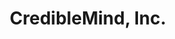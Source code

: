 ---
layout: startup_page
title: "CredibleMind, Inc."
id: "crediblemind.com"
permalink: "/crediblemindinccrediblemind.com04022025/"
website: "https://crediblemind.com/"
funding_round: "Series A"
funding_amount: "$7.5M"
investors: "Horizon Mutual Holdings"
about: "CredibleMind offers a digital mental wellbeing platform that provides personalized mental health support. It uses AI to curate and personalize resources, connecting users with evidence-based self-care, assessments, and health plan programs. The platform aims to improve access to mental healthcare and drive better outcomes for both individuals and organizations."
markets: "Healthtech, AI, Mental Health Care"
hq: "Sausalito, California, United States"
founded_year: "2018"
linkedin: "https://www.linkedin.com/company/crediblemind"
twitter: "https://twitter.com/crediblemind"
instagram: ""
facebook: "https://www.facebook.com/CredibleMind"
crunchbase: "https://www.crunchbase.com/organization/crediblemind"
pitchbook: "https://pitchbook.com/profiles/company/432793-09"

# SEO Optimization
meta_title: "CredibleMind, Inc. - Series A Funding ($7.5M)"
meta_description: "CredibleMind, Inc., CredibleMind offers a digital mental wellbeing platform that provides personalized mental health support. It uses AI to curate and personalize resourc..."
meta_keywords: "CredibleMind, Inc., Healthtech, AI, Mental Health Care, Series A funding"
canonical_url: "https://pkprojectstartups.github.io/projectstartups.com/crediblemindinccrediblemind.com04022025/"
---